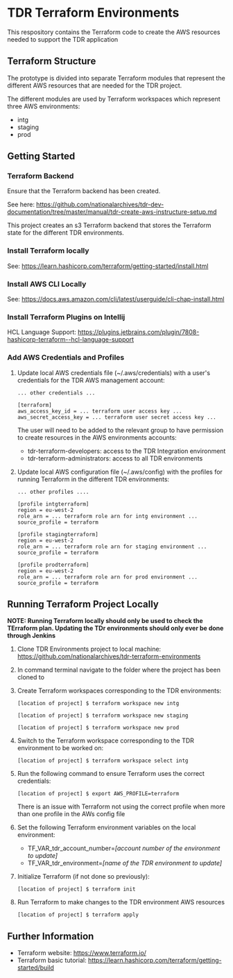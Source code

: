 # TDR Terraform Environments

This respository contains the Terraform code to create the AWS resources needed to support the TDR application

## Terraform Structure

The prototype is divided into separate Terraform modules that represent the different AWS resources that are needed for the TDR project.

The different modules are used by Terraform workspaces which represent three AWS environments:

* intg
* staging
* prod

## Getting Started

### Terraform Backend

Ensure that the Terraform backend has been created.

See here: https://github.com/nationalarchives/tdr-dev-documentation/tree/master/manual/tdr-create-aws-instructure-setup.md

This project creates an s3 Terraform backend that stores the Terraform state for the different TDR environments.

### Install Terraform locally

See: https://learn.hashicorp.com/terraform/getting-started/install.html

### Install AWS CLI Locally

See: https://docs.aws.amazon.com/cli/latest/userguide/cli-chap-install.html

### Install Terraform Plugins on Intellij

HCL Language Support: https://plugins.jetbrains.com/plugin/7808-hashicorp-terraform--hcl-language-support

### Add AWS Credentials and Profiles

1. Update local AWS credentials file (~/.aws/credentials) with a user's credentials for the TDR AWS management account:

   ```
   ... other credentials ...

   [terraform]
   aws_access_key_id = ... terraform user access key ...
   aws_secret_access_key = ... terraform user secret access key ...
   ```
    
    The user will need to be added to the relevant group to have permission to create resources in the AWS environments accounts:
    
    * tdr-terraform-developers: access to the TDR Integration environment
    * tdr-terraform-administrators: access to all TDR environments   
   
2. Update local AWS configuration file (~/.aws/config) with the profiles for running Terraform in the different TDR environments:

   ```
   ... other profiles ....
   
   [profile intgterraform]
   region = eu-west-2
   role_arn = ... terraform role arn for intg environment ...
   source_profile = terraform
   
   [profile stagingterraform]
   region = eu-west-2
   role_arn = ... terraform role arn for staging environment ...
   source_profile = terraform
   
   [profile prodterraform]
   region = eu-west-2
   role_arn = ... terraform role arn for prod environment ...
   source_profile = terraform   
   ```
   
## Running Terraform Project Locally

**NOTE: Running Terraform locally should only be used to check the TErraform plan. Updating the TDr environments should only ever be done through Jenkins**

1. Clone TDR Environments project to local machine: https://github.com/nationalarchives/tdr-terraform-environments

2. In command terminal navigate to the folder where the project has been cloned to

3. Create Terraform workspaces corresponding to the TDR environments:

   ```
   [location of project] $ terraform workspace new intg
   
   [location of project] $ terraform workspace new staging
   
   [location of project] $ terraform workspace new prod
   ```
4. Switch to the Terraform workspace corresponding to the TDR environment to be worked on:

   ```
   [location of project] $ terraform workspace select intg
   ```
   
5. Run the following command to ensure Terraform uses the correct credentials:

   ```
   [location of project] $ export AWS_PROFILE=terraform
   ```
   
   There is an issue with Terraform not using the correct profile when more than one profile in the AWs config file
   
6. Set the following Terraform environment variables on the local environment:

    * TF_VAR_tdr_account_number=*[account number of the environment to update]*
    * TF_VAR_tdr_environment=*[name of the TDR environment to update]* 
    
   
7. Initialize Terraform (if not done so previously):

   ```
   [location of project] $ terraform init   
   ```
   
8. Run Terraform to make changes to the TDR environment AWS resources

   ```
   [location of project] $ terraform apply
   ```
## Further Information

* Terraform website: https://www.terraform.io/
* Terraform basic tutorial: https://learn.hashicorp.com/terraform/getting-started/build

